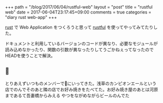 +++
path = "/blog/2017/06/04/rustful-web"
layout = "post"
title = "rustful web"
date = 2017-06-04T23:17:45+09:00
comments = true
categories = "diary rust web-app"
+++

[rust](https://www.rust-lang.org/ja-JP/) で Web Application をつくろうと思って [rustful](https://github.com/Ogeon/rustful) を使ってやってみてたりした。

ドキュメントと利用しているバージョンのコードが異なり、必要なモジュールが読み込めなかったり、関数の引数が異なったりしてうごかねぇってなったのでHEADを使うことで解決。

## 🍻
とりあえずいつものメンバーで🍻にいってきた。浅草のカンピオンエールという店でのんでそのあと隣の店でお好み焼きをたべてた。お好み焼き屋のあとは河原まであるて吾妻橋からみえる
やつをながめながらビールのんでた
